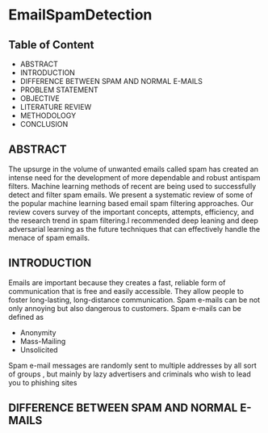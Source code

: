 # EmailSpamDetection 

## Table of Content
  * ABSTRACT
  * INTRODUCTION
  * DIFFERENCE BETWEEN SPAM AND NORMAL E-MAILS	
  * PROBLEM STATEMENT	
  * OBJECTIVE	
  * LITERATURE REVIEW	
  * METHODOLOGY	
  * CONCLUSION

## ABSTRACT
The upsurge in the volume of unwanted emails called spam has created an intense need for the development of more dependable and robust antispam filters. Machine learning methods of recent are being used to successfully detect and filter spam emails. We present a systematic review of some of the popular machine learning based email spam filtering approaches. Our review covers survey of the important concepts, attempts, efficiency, and the research trend in spam filtering.I recommended deep leaning and deep adversarial learning as the future techniques that can effectively handle the menace of spam emails.

## INTRODUCTION
Emails are important because they creates a fast, reliable form of communication that is free and easily accessible. They allow people to foster long-lasting, long-distance communication. Spam e-mails can be not only annoying but also dangerous to customers. Spam e-mails can be defined as

* Anonymity
* Mass-Mailing
* Unsolicited

Spam e-mail messages are randomly sent to multiple addresses by all sort of groups , but mainly by lazy advertisers and criminals who wish to lead you to phishing sites

## DIFFERENCE BETWEEN SPAM AND NORMAL E-MAILS

